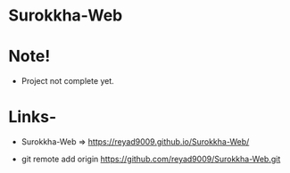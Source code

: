 # Surokkha-Web

# Note! 
* Project not complete yet.

# Links-
* Surokkha-Web =>  https://reyad9009.github.io/Surokkha-Web/

* git remote add origin https://github.com/reyad9009/Surokkha-Web.git

